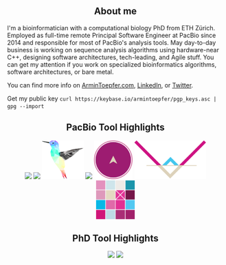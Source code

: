 <h2 align="center">About me</h2>

I'm a bioinformatician with a computational biology PhD from ETH Zürich.
Employed as full-time remote Principal Software Engineer at PacBio since 2014 and responsible for most of PacBio's analysis tools.
May day-to-day business is working on sequence analysis algorithms using hardware-near C++, designing software architectures, tech-leading, and Agile stuff.
You can get my attention if you work on specialized bioinformatics algorithms, software architectures, or bare metal.

You can find more info on [ArminToepfer.com](https://armintoepfer.com/), [LinkedIn](https://www.linkedin.com/in/armintoepfer), or [Twitter](https://twitter.com/XLR).

Get my public key
`curl https://keybase.io/armintoepfer/pgp_keys.asc | gpg --import`

<h2 align="center">PacBio Tool Highlights</h2>
<p align="center">
<a href="https://github.com/PacificBiosciences/ccs"><img src="https://github.com/PacificBiosciences/ccs/blob/develop/img/ccs.png" height="90px"/></a>
<a href="https://github.com/PacificBiosciences/barcoding"><img src="https://github.com/PacificBiosciences/barcoding/blob/master/img/lima.png" height="90px"/></a>
<a href="https://github.com/PacificBiosciences/minorseq"><img src="https://github.com/PacificBiosciences/minorseq/blob/master/doc/img/juliet.png" height="90px"/></a>
<a href="https://github.com/pacificbiosciences/isoseq3"><img src="https://github.com/PacificBiosciences/IsoSeq/blob/master/doc/img/isoseq.png" height="90px"/></a>
<a href="https://github.com/PacificBiosciences/pbmm2"><img src="https://github.com/PacificBiosciences/pbmm2/blob/develop/img/pbmm2.png" height="90px"/></a>
<a href="https://github.com/PacificBiosciences/pbsv"><img src="https://github.com/PacificBiosciences/pbsv/blob/master/img/sv2.png" height="90px"/></a>
<a href="https://github.com/PacificBiosciences/pbmarkdup"><img src="https://github.com/PacificBiosciences/pbmarkdup/blob/master/img/pbmarkdup-logo.png" height="90px"/></a>
</p>

<h2 align="center">PhD Tool Highlights</h2>
<p align="center">
<a href="https://github.com/cbg-ethz/QuasiRecomb"><img src="https://raw.githubusercontent.com/cbg-ethz/QuasiRecomb/master/QR.png" height="90px"/></a> 
<a href="https://github.com/cbg-ethz/haploclique"><img src="https://raw.githubusercontent.com/cbg-ethz/haploclique/master/haploclique_logo.png" height="90px"/></a> 
</p>

